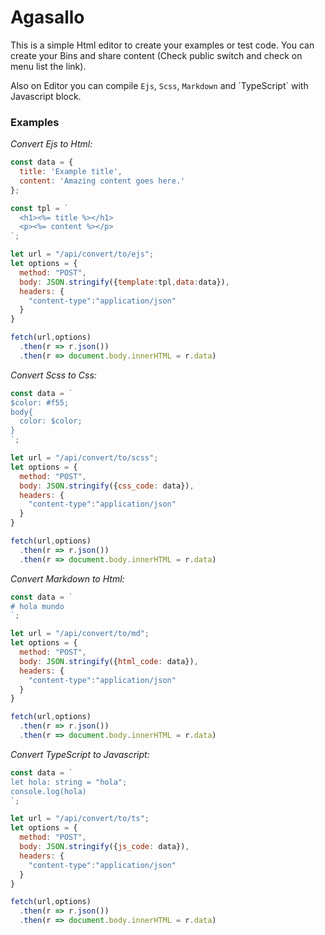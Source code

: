 # Agasallo

This is a simple Html editor to create your examples or test code.
You can create your Bins and share content (Check public switch and check on menu list the link).

Also on Editor you can compile `Ejs`, `Scss`, `Markdown` and ´TypeScript´ with Javascript block.

### Examples

*Convert Ejs to Html:* 
```Javascript
const data = {
  title: 'Example title',
  content: 'Amazing content goes here.'
};

const tpl = `
  <h1><%= title %></h1>
  <p><%= content %></p>
`;

let url = "/api/convert/to/ejs";
let options = {
  method: "POST",
  body: JSON.stringify({template:tpl,data:data}),
  headers: {
    "content-type":"application/json"
  }
}

fetch(url,options)
  .then(r => r.json())
  .then(r => document.body.innerHTML = r.data)
```

*Convert Scss to Css:* 
```Javascript
const data = `
$color: #f55;
body{
  color: $color;
}
`;

let url = "/api/convert/to/scss";
let options = {
  method: "POST",
  body: JSON.stringify({css_code: data}),
  headers: {
    "content-type":"application/json"
  }
}

fetch(url,options)
  .then(r => r.json())
  .then(r => document.body.innerHTML = r.data)
```


*Convert Markdown to Html:* 
```Javascript
const data = `
# hola mundo
`;

let url = "/api/convert/to/md";
let options = {
  method: "POST",
  body: JSON.stringify({html_code: data}),
  headers: {
    "content-type":"application/json"
  }
}

fetch(url,options)
  .then(r => r.json())
  .then(r => document.body.innerHTML = r.data)
```


*Convert TypeScript to Javascript:* 
```Javascript
const data = `
let hola: string = "hola";
console.log(hola)
`;

let url = "/api/convert/to/ts";
let options = {
  method: "POST",
  body: JSON.stringify({js_code: data}),
  headers: {
    "content-type":"application/json"
  }
}

fetch(url,options)
  .then(r => r.json())
  .then(r => document.body.innerHTML = r.data)
```